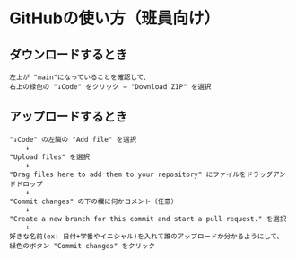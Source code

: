 # GitHubの使い方（班員向け）

## ダウンロードするとき
    左上が "main"になっていることを確認して、  
    右上の緑色の "↓Code" をクリック → "Download ZIP" を選択  

## アップロードするとき
    "↓Code" の左隣の "Add file" を選択  
        ↓  
    "Upload files" を選択  
        ↓  
    "Drag files here to add them to your repository" にファイルをドラッグアンドドロップ  
        ↓  
    "Commit changes" の下の欄に何かコメント（任意）  
        ↓  
    "Create a new branch for this commit and start a pull request." を選択  
        ↓  
    好きな名前(ex: 日付+学番やイニシャル)を入れて誰のアップロードか分かるようにして、  
    緑色のボタン "Commit changes" をクリック